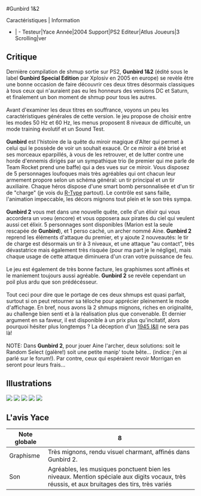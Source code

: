 #Gunbird 1&2

Caractéristiques | Information
- | -
Testeur|Yace
Année|2004
Support|PS2
Editeur|Atlus
Joueurs|3
Scrolling|ver

## Critique
Dernière compilation de shmup sortie sur PS2, <b>Gunbird 1&2</b> (édité sous le label  <b>Gunbird Special Edition</b> par Xplosiv en 2005 en europe) se revèle être une bonne occasion de faire découvrir ces deux titres désormais classiques à tous ceux qui n'auraient pas eu les honneurs des versions DC et Saturn, et finalement un bon moment de shmup pour tous les autres.<br/><br/>Avant d'examiner les deux titres en souffrance, voyons un peu les caractéristiques générales de cette version. le jeu propose de choisir entre les modes 50 Hz et 60 Hz, les menus proposent 8 niveaux de difficulté, un mode training évolutif et un Sound Test.<br/><br/><b>Gunbird</b> est l'histoire de la quête du miroir magique d'Alter qui permet à celui qui le possède de voir un souhait exaucé. Or ce miroir a été brisé et ses morceaux eparpillés, à vous de les retrouver, et de lutter contre une horde d'ennemis dirigés par un sympathique trio (le premier qui me parle de Team Rocket prend une baffe) qui a des vues sur ce miroir. Vous disposez de 5 personnages loufoques mais très agréables qui ont chacun leur armement propore selon un schéma général: un tir principal et un tir auxiliaire. Chaque héros dispose d'une smart bomb personnalisée et d'un tir de "charge" (je vois du <a href="index.php?page=fiche&id=17">R-Type</a> partout). Le contrôle est sans faille, l'animation impeccable, les décors mignons tout plein et le son très sympa.<br/><br/><b>Gunbird 2</b> vous met dans une nouvelle quête, celle d'un élixir qui vous accordera un voeu (encore) et vous opposera aux pirates du ciel qui veulent aussi cet élixir. 5 personnages sont disponibles (Marion est la seule rescapée de <b>Gunbird</b>), et 1 perso caché, un archer nommé Aine. <b>Gunbird 2</b> reprend les éléments d'attaque du premier, et y ajoute 2 nouveautés: le tir de charge est désormais un tir à 3 niveaux, et une attaque "au contact", très dévastatrice mais également très risquée (pour ma part  je le néglige), mais chaque usage de cette attaque diminuera d'un cran votre puissance de feu.<br/><br/>Le jeu est également de très bonne facture, les graphismes sont affinés et le maniement toujours aussi agréable. <b>Gunbird 2</b> se revèle cependant un poil plus ardu que son prédécésseur.<br/><br/>Tout ceci pour dire que le portage de ces deux shmups est quasi parfait, surtout si on peut retourner sa téloche pour apprécier pleinement le mode d'affichage. En bref, nous avons là 2 shmups mignons, riches en originalité, au challenge bien senti et à la réalisation plus que convenable. Et dernier argument en sa faveur, il est disponible à un prix plus qu'incitatif, alors pourquoi hésiter plus longtemps ? La déception d'un <a href="index.php?page=fiche&id=725">1945 I&II</a> ne sera pas là!<br/><br/>NOTE: Dans <b>Gunbird 2</b>, pour jouer Aine l'archer, deux solutions: soit le Random Select (galère!) soit une petite manip' toute bête... (indice: j'en ai parlé sur le forum!). Par contre, ceux qui espéraient revoir Morrigan en seront pour leurs frais...

## Illustrations
![](http://www.shmup.com/images/thumbs/img_fiche_1_818.gif)
![](http://www.shmup.com/images/thumbs/img_fiche_2_818.gif)
![](http://www.shmup.com/images/thumbs/img_fiche_3_818.gif)
![](http://www.shmup.com/images/thumbs/img_fiche_4_818.gif)
![](http://www.shmup.com/images/thumbs/img_fiche_5_818.gif)

## L'avis Yace
Note globale|8
-|-
Graphisme|Très mignons, rendu visuel charmant, affinés dans Gunbird 2.
Son|Agréables, les musiques ponctuent bien les niveaux. Mention spéciale aux digits vocaux, très réussis, et aux bruitages des tirs, très variés
